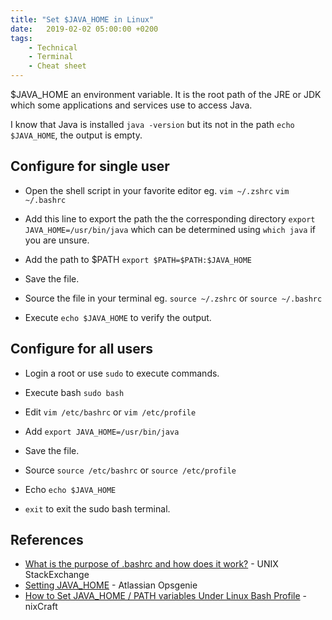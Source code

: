 ```yaml
---
title: "Set $JAVA_HOME in Linux"
date:   2019-02-02 05:00:00 +0200
tags:
    - Technical
    - Terminal
    - Cheat sheet
---
```


$JAVA_HOME an environment variable. It is the root path of the JRE or JDK
which some applications and services use to access Java.

I know that Java is installed `java -version` but its not in the path
`echo $JAVA_HOME`, the output is empty.

## Configure for single user

* Open the shell script in your favorite editor eg. `vim ~/.zshrc` `vim ~/.bashrc`

* Add this line to export the path the the corresponding directory
 `export JAVA_HOME=/usr/bin/java` which can be determined using
 `which java` if you are unsure.

* Add the path to $PATH `export $PATH=$PATH:$JAVA_HOME`

* Save the file.

* Source the file in your terminal eg. `source ~/.zshrc` or `source ~/.bashrc`

* Execute `echo $JAVA_HOME` to verify the output.

## Configure for all users

* Login a root or use `sudo` to execute commands.

* Execute bash `sudo bash`

* Edit `vim /etc/bashrc` or `vim /etc/profile`

* Add `export JAVA_HOME=/usr/bin/java`

* Save the file.

* Source `source /etc/bashrc` or `source /etc/profile`

* Echo `echo $JAVA_HOME`

* `exit` to exit the sudo bash terminal.

## References

* [What is the purpose of .bashrc and how does it work?](https://unix.stackexchange.com/questions/129143/what-is-the-purpose-of-bashrc-and-how-does-it-work) - UNIX StackExchange
* [Setting JAVA_HOME](https://docs.opsgenie.com/docs/setting-java_home) - Atlassian Opsgenie
* [How to Set JAVA_HOME / PATH variables Under Linux Bash Profile](https://www.cyberciti.biz/faq/linux-unix-set-java_home-path-variable/) - nixCraft
